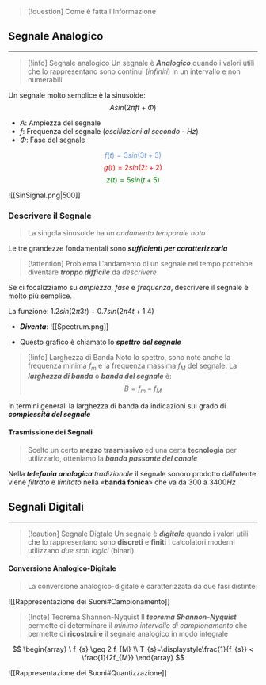>[!question] Come è fatta l'Informazione
## Segnale Analogico
---
>[!info] Segnale analogico
>Un segnale è ***Analogico*** quando i valori utili che lo rappresentano sono continui (*infiniti*) in un intervallo e non numerabili

Un segnale molto semplice è la sinusoide:
$$Asin(2\pi ft + \Phi)$$
- $A$: Ampiezza del segnale
- $f$: Frequenza del segnale (*oscillazioni al secondo* - $Hz$)
- $\Phi$: Fase del segnale

<font color="CornflowerBlue">$$f(t)=3sin(3t+3)$$ </font>
<font color="red">$$g(t) = 2sin(2t+2)$$ </font>
<font color="green">$$z(t)= 5sin(t+5)$$</font>

![[SinSignal.png|500]]
### Descrivere il Segnale
>La singola sinusoide ha un *andamento temporale noto*

Le tre grandezze fondamentali sono ***sufficienti per caratterizzarla***

>[!attention] Problema
>L'andamento di un segnale nel tempo potrebbe diventare ***troppo difficile*** da *descrivere*

Se ci focalizziamo su *ampiezza*, *fase* e *frequenza*, descrivere il segnale è molto più semplice.

La funzione: $1.2sin(2\pi3t)+0.7sin(2\pi4t +1.4)$
- ***Diventa***:
![[Spectrum.png]]

- Questo grafico è chiamato lo ***spettro del segnale***

>[!info] Larghezza di Banda
>Noto lo spettro, sono note anche la frequenza minima $f_{m}$ e la frequenza massima $f_{M}$ del segnale.
>La ***larghezza di banda*** o ***banda del segnale*** è:
>$$B=f_{m}-f_{M}$$

In termini generali la larghezza di banda da indicazioni sul grado di ***complessità del segnale***

#### Trasmissione dei Segnali
>Scelto un certo **mezzo trasmissivo** ed una certa **tecnologia** per utilizzarlo, otteniamo la ***banda passante del canale***

Nella ***telefonia analogica*** *tradizionale* il segnale sonoro prodotto dall’utente viene *filtrato* e *limitato* nella «**banda fonica**» che va da $300$ a $3400 Hz$

## Segnali Digitali
---
>[!caution] Segnale Digtale
>Un segnale è ***digitale*** quando i valori utili che lo rappresentano sono **discreti** e **finiti**
>I calcolatori moderni utilizzano *due stati logici* (binari)

#### Conversione Analogico-Digitale
>La conversione analogico-digitale è caratterizzata da due fasi distinte:

![[Rappresentazione dei Suoni#Campionamento]]

>[!note] Teorema Shannon-Nyquist
>Il ***teorema Shannon-Nyquist*** permette di determinare il *minimo intervallo di campionamento* che permette di **ricostruire** il segnale analogico in modo integrale

$$
\begin{array}
\ f_{s} \geq 2 f_{M} \\
T_{s}=\displaystyle\frac{1}{f_{s}} < \frac{1}{2f_{M}}
\end{array}
$$

![[Rappresentazione dei Suoni#Quantizzazione]]

